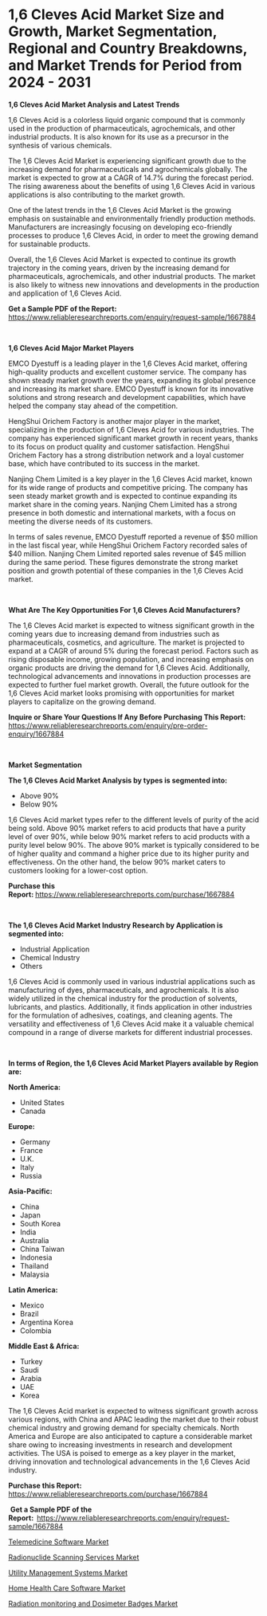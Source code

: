 <p><h1>1,6 Cleves Acid Market Size and Growth, Market Segmentation, Regional and Country Breakdowns, and Market Trends for Period from 2024 -  2031</h1></p><p><strong>1,6 Cleves Acid Market Analysis and Latest Trends</strong></p>
<p><p>1,6 Cleves Acid is a colorless liquid organic compound that is commonly used in the production of pharmaceuticals, agrochemicals, and other industrial products. It is also known for its use as a precursor in the synthesis of various chemicals.</p><p>The 1,6 Cleves Acid Market is experiencing significant growth due to the increasing demand for pharmaceuticals and agrochemicals globally. The market is expected to grow at a CAGR of 14.7% during the forecast period. The rising awareness about the benefits of using 1,6 Cleves Acid in various applications is also contributing to the market growth.</p><p>One of the latest trends in the 1,6 Cleves Acid Market is the growing emphasis on sustainable and environmentally friendly production methods. Manufacturers are increasingly focusing on developing eco-friendly processes to produce 1,6 Cleves Acid, in order to meet the growing demand for sustainable products.</p><p>Overall, the 1,6 Cleves Acid Market is expected to continue its growth trajectory in the coming years, driven by the increasing demand for pharmaceuticals, agrochemicals, and other industrial products. The market is also likely to witness new innovations and developments in the production and application of 1,6 Cleves Acid.</p></p>
<p><strong>Get a Sample PDF of the Report:&nbsp;</strong> <a href="https://www.reliableresearchreports.com/enquiry/request-sample/1667884">https://www.reliableresearchreports.com/enquiry/request-sample/1667884</a></p>
<p>&nbsp;</p>
<p><strong>1,6 Cleves Acid Major Market Players</strong></p>
<p><p>EMCO Dyestuff is a leading player in the 1,6 Cleves Acid market, offering high-quality products and excellent customer service. The company has shown steady market growth over the years, expanding its global presence and increasing its market share. EMCO Dyestuff is known for its innovative solutions and strong research and development capabilities, which have helped the company stay ahead of the competition.</p><p>HengShui Orichem Factory is another major player in the market, specializing in the production of 1,6 Cleves Acid for various industries. The company has experienced significant market growth in recent years, thanks to its focus on product quality and customer satisfaction. HengShui Orichem Factory has a strong distribution network and a loyal customer base, which have contributed to its success in the market.</p><p>Nanjing Chem Limited is a key player in the 1,6 Cleves Acid market, known for its wide range of products and competitive pricing. The company has seen steady market growth and is expected to continue expanding its market share in the coming years. Nanjing Chem Limited has a strong presence in both domestic and international markets, with a focus on meeting the diverse needs of its customers.</p><p>In terms of sales revenue, EMCO Dyestuff reported a revenue of $50 million in the last fiscal year, while HengShui Orichem Factory recorded sales of $40 million. Nanjing Chem Limited reported sales revenue of $45 million during the same period. These figures demonstrate the strong market position and growth potential of these companies in the 1,6 Cleves Acid market.</p></p>
<p>&nbsp;</p>
<p><strong>What Are The Key Opportunities For 1,6 Cleves Acid Manufacturers?</strong></p>
<p><p>The 1,6 Cleves Acid market is expected to witness significant growth in the coming years due to increasing demand from industries such as pharmaceuticals, cosmetics, and agriculture. The market is projected to expand at a CAGR of around 5% during the forecast period. Factors such as rising disposable income, growing population, and increasing emphasis on organic products are driving the demand for 1,6 Cleves Acid. Additionally, technological advancements and innovations in production processes are expected to further fuel market growth. Overall, the future outlook for the 1,6 Cleves Acid market looks promising with opportunities for market players to capitalize on the growing demand.</p></p>
<p><strong>Inquire or Share Your Questions If Any Before Purchasing This Report:</strong> <a href="https://www.reliableresearchreports.com/enquiry/pre-order-enquiry/1667884">https://www.reliableresearchreports.com/enquiry/pre-order-enquiry/1667884</a></p>
<p>&nbsp;</p>
<p><strong>Market Segmentation</strong></p>
<p><strong>The 1,6 Cleves Acid Market Analysis by types is segmented into:</strong></p>
<p><ul><li>Above 90%</li><li>Below 90%</li></ul></p>
<p><p>1,6 Cleves Acid market types refer to the different levels of purity of the acid being sold. Above 90% market refers to acid products that have a purity level of over 90%, while below 90% market refers to acid products with a purity level below 90%. The above 90% market is typically considered to be of higher quality and command a higher price due to its higher purity and effectiveness. On the other hand, the below 90% market caters to customers looking for a lower-cost option.</p></p>
<p><strong>Purchase this Report:&nbsp;</strong><a href="https://www.reliableresearchreports.com/purchase/1667884">https://www.reliableresearchreports.com/purchase/1667884</a></p>
<p>&nbsp;</p>
<p><strong>The 1,6 Cleves Acid Market Industry Research by Application is segmented into:</strong></p>
<p><ul><li>Industrial Application</li><li>Chemical Industry</li><li>Others</li></ul></p>
<p><p>1,6 Cleves Acid is commonly used in various industrial applications such as manufacturing of dyes, pharmaceuticals, and agrochemicals. It is also widely utilized in the chemical industry for the production of solvents, lubricants, and plastics. Additionally, it finds application in other industries for the formulation of adhesives, coatings, and cleaning agents. The versatility and effectiveness of 1,6 Cleves Acid make it a valuable chemical compound in a range of diverse markets for different industrial processes.</p></p>
<p>&nbsp;</p>
<p><strong>In terms of Region, the 1,6 Cleves Acid Market Players available by Region are:</strong></p>
<p>
    <p> <strong> North America: </strong>
        <ul>
            <li>United States</li>
            <li>Canada</li>
        </ul>
        </p> 
    <p> <strong> Europe: </strong>
        <ul>
            <li>Germany</li>
            <li>France</li>
            <li>U.K.</li>
            <li>Italy</li>
            <li>Russia</li>
        </ul>
        </p> 
    <p> <strong> Asia-Pacific: </strong>
        <ul>
            <li>China</li>
            <li>Japan</li>
            <li>South Korea</li>
            <li>India</li>
            <li>Australia</li>
            <li>China Taiwan</li>
            <li>Indonesia</li>
            <li>Thailand</li>
            <li>Malaysia</li>
        </ul>
        </p> 
    <p> <strong> Latin America: </strong>
        <ul>
            <li>Mexico</li>
            <li>Brazil</li>
            <li>Argentina Korea</li>
            <li>Colombia</li>
        </ul>
        </p> 
    <p> <strong> Middle East & Africa: </strong>
        <ul>
            <li>Turkey</li>
            <li>Saudi</li>
            <li>Arabia</li>
            <li>UAE</li>
            <li>Korea</li>
        </ul>
    </p>
    </p>
<p><p>The 1,6 Cleves Acid market is expected to witness significant growth across various regions, with China and APAC leading the market due to their robust chemical industry and growing demand for specialty chemicals. North America and Europe are also anticipated to capture a considerable market share owing to increasing investments in research and development activities. The USA is poised to emerge as a key player in the market, driving innovation and technological advancements in the 1,6 Cleves Acid industry.</p></p>
<p><strong>Purchase this Report: </strong><a href="https://www.reliableresearchreports.com/purchase/1667884">https://www.reliableresearchreports.com/purchase/1667884</a></p>
<p>&nbsp;<strong>Get a Sample PDF of the Report:&nbsp;&nbsp;</strong><a href="https://www.reliableresearchreports.com/enquiry/request-sample/1667884">https://www.reliableresearchreports.com/enquiry/request-sample/1667884</a></p>
<p><strong></strong></p>
<p><p><a href="https://medium.com/@kathyfisher51/telemedicine-software-market-insight-market-trends-growth-forecasted-from-2024-to-2031-e6b22eb034a1">Telemedicine Software Market</a></p><p><a href="https://github.com/antony131rp/Market-Research-Report-List-1/blob/main/radionuclide-scanning-services-market.md">Radionuclide Scanning Services Market</a></p><p><a href="https://medium.com/@joanobrien1990/utility-management-systems-market-furnishes-information-on-market-share-market-trends-and-market-0406faf86e97">Utility Management Systems Market</a></p><p><a href="https://medium.com/@joanobrien1990/home-health-care-software-market-size-cagr-trends-2024-2030-08251d62b2bf">Home Health Care Software Market</a></p><p><a href="https://github.com/ChiragRP21/Market-Research-Report-List-3/blob/main/radiation-monitoring-and-dosimeter-badges-market.md">Radiation monitoring and Dosimeter Badges Market</a></p></p>